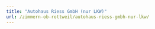 ```yaml
---
title: "Autohaus Riess GmbH (nur LKW)"
url: /zimmern-ob-rottweil/autohaus-riess-gmbh-nur-lkw/
---
```

